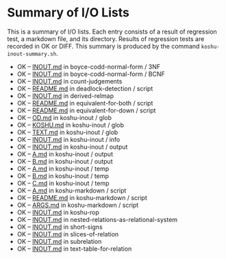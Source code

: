 # Summary of I/O Lists

This is a summary of I/O lists.
Each entry consists of a result of regression test,
a markdown file, and its directory.
Results of regression tests are recorded in OK or DIFF.
This summary is produced by the command `koshu-inout-summary.sh`.

* OK – [INOUT.md](boyce-codd-normal-form/3NF/INOUT.md) in boyce-codd-normal-form / 3NF
* OK – [INOUT.md](boyce-codd-normal-form/BCNF/INOUT.md) in boyce-codd-normal-form / BCNF
* OK – [INOUT.md](count-judgements/INOUT.md) in count-judgements
* OK – [README.md](deadlock-detection/script/README.md) in deadlock-detection / script
* OK – [INOUT.md](derived-relmap/INOUT.md) in derived-relmap
* OK – [README.md](equivalent-for-both/script/README.md) in equivalent-for-both / script
* OK – [README.md](equivalent-for-down/script/README.md) in equivalent-for-down / script
* OK – [OD.md](koshu-inout/glob/OD.md) in koshu-inout / glob
* OK – [KOSHU.md](koshu-inout/glob/KOSHU.md) in koshu-inout / glob
* OK – [TEXT.md](koshu-inout/glob/TEXT.md) in koshu-inout / glob
* OK – [INOUT.md](koshu-inout/info/INOUT.md) in koshu-inout / info
* OK – [INOUT.md](koshu-inout/output/INOUT.md) in koshu-inout / output
* OK – [A.md](koshu-inout/output/A.md) in koshu-inout / output
* OK – [B.md](koshu-inout/output/B.md) in koshu-inout / output
* OK – [A.md](koshu-inout/temp/A.md) in koshu-inout / temp
* OK – [B.md](koshu-inout/temp/B.md) in koshu-inout / temp
* OK – [C.md](koshu-inout/temp/C.md) in koshu-inout / temp
* OK – [A.md](koshu-markdown/script/A.md) in koshu-markdown / script
* OK – [README.md](koshu-markdown/script/README.md) in koshu-markdown / script
* OK – [ARGS.md](koshu-markdown/script/ARGS.md) in koshu-markdown / script
* OK – [INOUT.md](koshu-rop/INOUT.md) in koshu-rop
* OK – [INOUT.md](nested-relations-as-relational-system/INOUT.md) in nested-relations-as-relational-system
* OK – [INOUT.md](short-signs/INOUT.md) in short-signs
* OK – [INOUT.md](slices-of-relation/INOUT.md) in slices-of-relation
* OK – [INOUT.md](subrelation/INOUT.md) in subrelation
* OK – [INOUT.md](text-table-for-relation/INOUT.md) in text-table-for-relation
